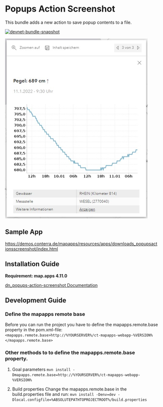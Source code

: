 # Popups Action Screenshot

This bundle adds a new action to save popup contents to a file.

[![devnet-bundle-snapshot](https://github.com/conterra/mapapps-popups-action-screenshot/actions/workflows/devnet-bundle-snapshot.yml/badge.svg)](https://github.com/conterra/mapapps-popups-action-screenshot/actions/workflows/devnet-bundle-snapshot.yml)

![Screenshot App](https://github.com/conterra/mapapps-popups-action-screenshot/blob/master/screenshot.JPG)

## Sample App
https://demos.conterra.de/mapapps/resources/apps/downloads_popupsactionsscreenshot/index.html

## Installation Guide

**Requirement: map.apps 4.11.0**

[dn_popups-action-screenshot Documentation](https://github.com/conterra/mapapps-popups-action-screenshot/tree/master/src/main/js/bundles/dn_popups-action-screenshot)

## Development Guide
### Define the mapapps remote base
Before you can run the project you have to define the mapapps.remote.base property in the pom.xml-file:
`<mapapps.remote.base>http://%YOURSERVER%/ct-mapapps-webapp-%VERSION%</mapapps.remote.base>`

### Other methods to to define the mapapps.remote.base property.
1. Goal parameters
   `mvn install -Dmapapps.remote.base=http://%YOURSERVER%/ct-mapapps-webapp-%VERSION%`

2. Build properties
   Change the mapapps.remote.base in the build.properties file and run:
   `mvn install -Denv=dev -Dlocal.configfile=%ABSOLUTEPATHTOPROJECTROOT%/build.properties`
